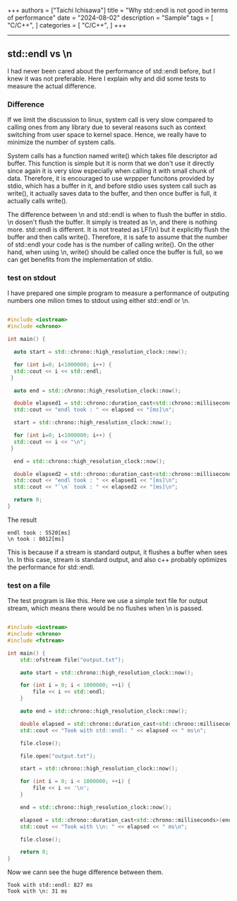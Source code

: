 +++
authors = ["Taichi Ichisawa"]
title = "Why std::endl is not good in terms of performance"
date = "2024-08-02"
description = "Sample"
tags = [
    "C/C++",
]
categories = [
    "C/C++",
]
+++

***

## std::endl vs \n

I had never been cared about the performance of std::endl before, but I knew it was not preferable.
Here I explain why and did some tests to measure the actual difference.

### Difference

If we limit the discussion to linux, system call is very slow compared to calling ones from any library due to several reasons such as context switching from user space to kernel space.
Hence, we really have to minimize the number of system calls.

System calls has a function named write() which takes file descriptor ad buffer.
This function is simple but it is norm that we don't use it directly since again it is very slow especially when calling it with small chunk of data.
Therefore, it is encouraged to use wrppper funcitons provided by stdio, which has a buffer in it, and before stdio uses system call such as write(),
it actually saves data to the buffer, and then once buffer is full, it actually calls write().

The difference between \n and std::endl is when to flush the buffer in stdio. 
\n dosen't flush the buffer. It simply is treated as \n, and there is nothing more.
std::endl is different. It is not treated as LF(\n) but it explicitly flush the buffer and then calls write().
Therefore, it is safe to assume that the number of std::endl your code has is the number of calling write().
On the other hand, when using \n, write() should be called once the buffer is full, so we can get benefits from the implementation of stdio.

### test on stdout

I have prepared one simple program to measure a performance of outputing numbers one milion times to stdout using either std::endl or \n.

```cpp

#include <iostream>
#include <chrono>

int main() {

  auto start = std::chrono::high_resolution_clock::now();

  for (int i=0; i<1000000; i++) {
  std::cout << i << std::endl;
 }

  auto end = std::chrono::high_resolution_clock::now();

  double elapsed1 = std::chrono::duration_cast<std::chrono::milliseconds>(end-start).count();
  std::cout << "endl took : " << elapsed << "[ms]\n";

  start = std::chrono::high_resolution_clock::now();

  for (int i=0; i<1000000; i++) {
  std::cout << i << "\n";
 }

  end = std::chrono::high_resolution_clock::now();

  double elapsed2 = std::chrono::duration_cast<std::chrono::milliseconds>(end-start).count();
  std::cout << "endl took : " << elapsed1 << "[ms]\n";
  std::cout << "`\n` took : " << elapsed2 << "[ms]\n";

  return 0;
}

```

The result

```
endl took : 5520[ms]
\n took : 8012[ms]
```

This is because if a stream is standard output, it flushes a buffer when sees \n.
In this case, stream is standard output, and also c++ probably optimizes the performance for std::endl.

### test on a file

The test program is like this. Here we use a simple text file for output stream, which means there would be no flushes when \n is passed.

```cpp

#include <iostream>
#include <chrono>
#include <fstream>

int main() {
    std::ofstream file("output.txt");

    auto start = std::chrono::high_resolution_clock::now();

    for (int i = 0; i < 1000000; ++i) {
        file << i << std::endl;
    }

    auto end = std::chrono::high_resolution_clock::now();

    double elapsed = std::chrono::duration_cast<std::chrono::milliseconds>(end - start).count();
    std::cout << "Took with std::endl: " << elapsed << " ms\n";

    file.close();

    file.open("output.txt");

    start = std::chrono::high_resolution_clock::now();

    for (int i = 0; i < 1000000; ++i) {
        file << i << '\n';
    }

    end = std::chrono::high_resolution_clock::now();

    elapsed = std::chrono::duration_cast<std::chrono::milliseconds>(end - start).count();
    std::cout << "Took with \\n: " << elapsed << " ms\n";

    file.close();

    return 0;
}


```

Now we cann see the huge difference between them.

```
Took with std::endl: 827 ms
Took with \n: 31 ms
```

